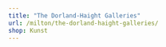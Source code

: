 ```yaml
---
title: "The Dorland-Haight Galleries"
url: /milton/the-dorland-haight-galleries/
shop: Kunst
---
```

